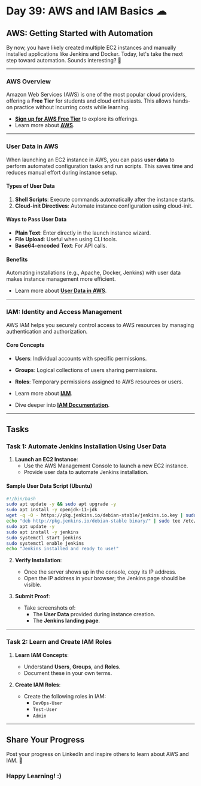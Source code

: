 # Day 39: AWS and IAM Basics ☁

## **AWS: Getting Started with Automation**
By now, you have likely created multiple EC2 instances and manually installed applications like Jenkins and Docker. Today, let's take the next step toward automation. Sounds interesting? 🤯

---

### **AWS Overview**
Amazon Web Services (AWS) is one of the most popular cloud providers, offering a **Free Tier** for students and cloud enthusiasts. This allows hands-on practice without incurring costs while learning.

- **[Sign up for AWS Free Tier](https://aws.amazon.com/free/)** to explore its offerings.
- Learn more about **[AWS](https://aws.amazon.com/)**.

---

### **User Data in AWS**
When launching an EC2 instance in AWS, you can pass **user data** to perform automated configuration tasks and run scripts. This saves time and reduces manual effort during instance setup.

#### **Types of User Data**
1. **Shell Scripts**: Execute commands automatically after the instance starts.
2. **Cloud-init Directives**: Automate instance configuration using cloud-init.

#### **Ways to Pass User Data**
- **Plain Text**: Enter directly in the launch instance wizard.
- **File Upload**: Useful when using CLI tools.
- **Base64-encoded Text**: For API calls.

#### **Benefits**
Automating installations (e.g., Apache, Docker, Jenkins) with user data makes instance management more efficient.

- Learn more about **[User Data in AWS](https://docs.aws.amazon.com/AWSEC2/latest/UserGuide/user-data.html)**.

---

### **IAM: Identity and Access Management**
AWS IAM helps you securely control access to AWS resources by managing authentication and authorization.

#### **Core Concepts**
- **Users**: Individual accounts with specific permissions.
- **Groups**: Logical collections of users sharing permissions.
- **Roles**: Temporary permissions assigned to AWS resources or users.

- Learn more about **[IAM](https://aws.amazon.com/iam/)**.
- Dive deeper into **[IAM Documentation](https://docs.aws.amazon.com/IAM/latest/UserGuide/introduction.html)**.

---

## **Tasks**

### **Task 1: Automate Jenkins Installation Using User Data**
1. **Launch an EC2 Instance**:
   - Use the AWS Management Console to launch a new EC2 instance.
   - Provide user data to automate Jenkins installation.

#### **Sample User Data Script (Ubuntu)**
```bash
#!/bin/bash
sudo apt update -y && sudo apt upgrade -y
sudo apt install -y openjdk-11-jdk
wget -q -O - https://pkg.jenkins.io/debian-stable/jenkins.io.key | sudo apt-key add -
echo "deb http://pkg.jenkins.io/debian-stable binary/" | sudo tee /etc/apt/sources.list.d/jenkins.list
sudo apt update -y
sudo apt install -y jenkins
sudo systemctl start jenkins
sudo systemctl enable jenkins
echo "Jenkins installed and ready to use!"
```
2. **Verify Installation**:
   - Once the server shows up in the console, copy its IP address.
   - Open the IP address in your browser; the Jenkins page should be visible.

3. **Submit Proof**:
   - Take screenshots of:
     - The **User Data** provided during instance creation.
     - The **Jenkins landing page**.

---

### **Task 2: Learn and Create IAM Roles**
1. **Learn IAM Concepts**:
   - Understand **Users**, **Groups**, and **Roles**.
   - Document these in your own terms.

2. **Create IAM Roles**:
   - Create the following roles in IAM:
     - `DevOps-User`
     - `Test-User`
     - `Admin`

---

## **Share Your Progress**
Post your progress on LinkedIn and inspire others to learn about AWS and IAM. 🎉

### **Happy Learning! :)**

